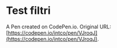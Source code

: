 # Test filtri

A Pen created on CodePen.io. Original URL: [https://codepen.io/intco/pen/VJroqJ](https://codepen.io/intco/pen/VJroqJ).

